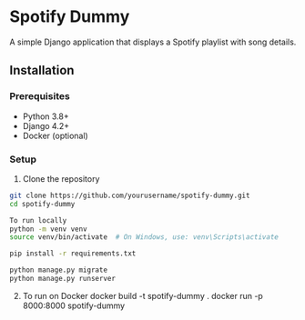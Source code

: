 # Spotify Dummy

A simple Django application that displays a Spotify playlist with song details.

## Installation

### Prerequisites

- Python 3.8+
- Django 4.2+
- Docker (optional)

### Setup

1. Clone the repository
```sh
git clone https://github.com/yourusername/spotify-dummy.git
cd spotify-dummy

To run locally
python -m venv venv
source venv/bin/activate  # On Windows, use: venv\Scripts\activate

pip install -r requirements.txt

python manage.py migrate
python manage.py runserver

```
2. To run on Docker
docker build -t spotify-dummy .
docker run -p 8000:8000 spotify-dummy


